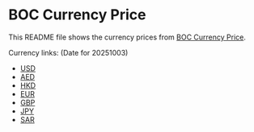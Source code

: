 # BOC Currency Price

This README file shows the currency prices from [BOC Currency Price](https://www.boc.cn/sourcedb/whpj/).

Currency links: (Date for 20251003)

- [USD](https://bocurrencyprice.techina.science/BOC_CURRENCY_PRICE/USD/20251003.json)
- [AED](https://bocurrencyprice.techina.science/BOC_CURRENCY_PRICE/AED/20251003.json)
- [HKD](https://bocurrencyprice.techina.science/BOC_CURRENCY_PRICE/HKD/20251003.json)
- [EUR](https://bocurrencyprice.techina.science/BOC_CURRENCY_PRICE/EUR/20251003.json)
- [GBP](https://bocurrencyprice.techina.science/BOC_CURRENCY_PRICE/GBP/20251003.json)
- [JPY](https://bocurrencyprice.techina.science/BOC_CURRENCY_PRICE/JPY/20251003.json)
- [SAR](https://bocurrencyprice.techina.science/BOC_CURRENCY_PRICE/SAR/20251003.json)
